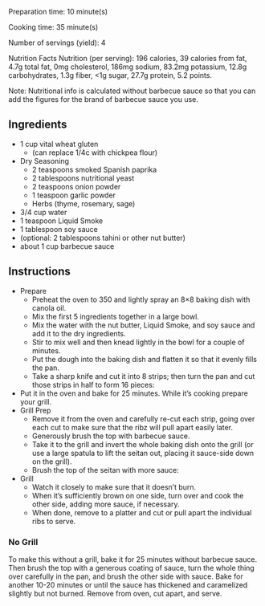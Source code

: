 Preparation time: 10 minute(s)

Cooking time: 35 minute(s)

Number of servings (yield): 4

Nutrition Facts
Nutrition (per serving): 196 calories, 39 calories from fat, 4.7g total fat, 0mg cholesterol, 186mg sodium, 83.2mg potassium, 12.8g carbohydrates, 1.3g fiber, <1g sugar, 27.7g protein, 5.2 points.

Note: Nutritional info is calculated without barbecue sauce so that you can add the figures for the brand of barbecue sauce you use.

## Ingredients
- 1 cup vital wheat gluten
	- (can replace 1/4c with chickpea flour)
- Dry Seasoning
	- 2 teaspoons smoked Spanish paprika
	- 2 tablespoons nutritional yeast
	- 2 teaspoons onion powder
	- 1 teaspoon garlic powder
	- Herbs (thyme, rosemary, sage)
- 3/4 cup water
- 1 teaspoon Liquid Smoke
- 1 tablespoon soy sauce
- (optional: 2 tablespoons tahini or other nut butter)
- about 1 cup barbecue sauce

## Instructions

- Prepare
	- Preheat the oven to 350 and lightly spray an 8×8 baking dish with canola oil.
	- Mix the first 5 ingredients together in a large bowl.
	- Mix the water with the nut butter, Liquid Smoke, and soy sauce and add it to the dry ingredients.
	- Stir to mix well and then knead lightly in the bowl for a couple of minutes.
	- Put the dough into the baking dish and flatten it so that it evenly fills the pan.
	- Take a sharp knife and cut it into 8 strips; then turn the pan and cut those strips in half to form 16 pieces:
- Put it in the oven and bake for 25 minutes. While it’s cooking prepare your grill.
- Grill Prep
	- Remove it from the oven and carefully re-cut each strip, going over each cut to make sure that the ribz will pull apart easily later.
	- Generously brush the top with barbecue sauce.
	- Take it to the grill and invert the whole baking dish onto the grill (or use a large spatula to lift the seitan out, placing it sauce-side down on the grill).
	- Brush the top of the seitan with more sauce:
- Grill
	- Watch it closely to make sure that it doesn’t burn.
	- When it’s sufficiently brown on one side, turn over and cook the other side, adding more sauce, if necessary.
	- When done, remove to a platter and cut or pull apart the individual ribs to serve.


### No Grill
To make this without a grill, bake it for 25 minutes without barbecue sauce. Then brush the top with a generous coating of sauce, turn the whole thing over carefully in the pan, and brush the other side with sauce. Bake for another 10-20 minutes or until the sauce has thickened and caramelized slightly but not burned. Remove from oven, cut apart, and serve.

